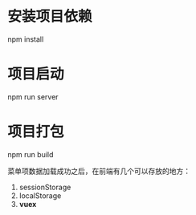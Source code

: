# 安装项目依赖
npm install

# 项目启动
npm run server

# 项目打包
npm run build

菜单项数据加载成功之后，在前端有几个可以存放的地方：

1. sessionStorage
2. localStorage
3. **vuex**
